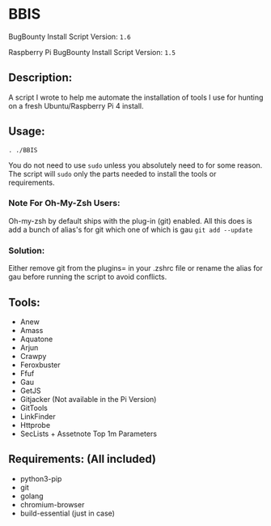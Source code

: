 # BBIS
BugBounty Install Script Version: `1.6`

Raspberry Pi BugBounty Install Script Version: `1.5`

## Description:

A script I wrote to help me automate the installation of tools I use for hunting on a fresh Ubuntu/Raspberry Pi 4 install.


## Usage:

```
. ./BBIS
```

You do not need to use `sudo` unless you absolutely need to for some reason. The script will `sudo` only the parts needed to install the tools or requirements.

### Note For Oh-My-Zsh Users:

Oh-my-zsh by default ships with the plug-in (git) enabled. All this does is add a bunch of alias's for git which one of which is gau `git add --update` 

### Solution:

Either remove git from the plugins= in your .zshrc file or rename the alias for gau before running the script to avoid conflicts. 

## Tools:

 - Anew
 - Amass
 - Aquatone
 - Arjun
 - Crawpy
 - Feroxbuster
 - Ffuf
 - Gau
 - GetJS
 - Gitjacker (Not available in the Pi Version)
 - GitTools
 - LinkFinder
 - Httprobe
 - SecLists + Assetnote Top 1m Parameters

## Requirements: (All included)

 - python3-pip
 - git
 - golang
 - chromium-browser
 - build-essential (just in case)
